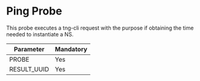 # Ping Probe

This probe executes a tng-cli request with the purpose if obtaining the time needed to instantiate a NS.


| Parameter | Mandatory |
|---|---|
|PROBE| Yes|
|RESULT_UUID| Yes|

